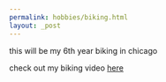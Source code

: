 ```yaml
---
permalink: hobbies/biking.html
layout: _post
---
```

            
<p>this will be my 6th year biking in chicago</p>

<p>check out my biking video <a href="../media.html#create a fresh path">here</a></p>

